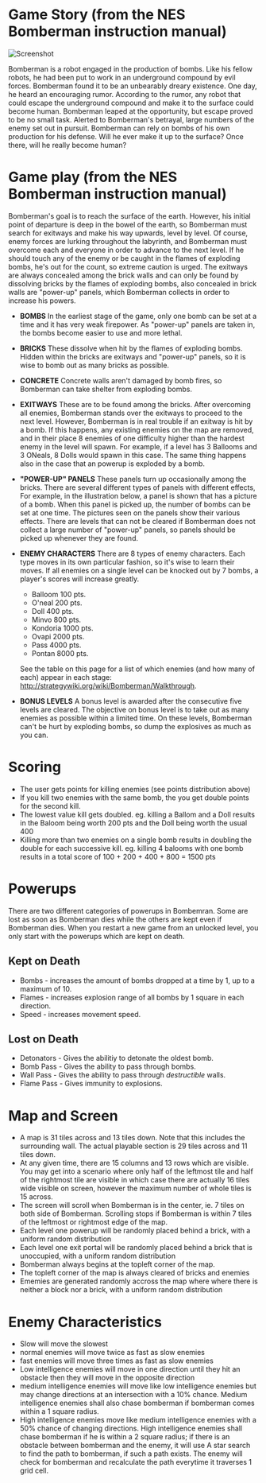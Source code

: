# Game Story (from the NES Bomberman instruction manual)

![Screenshot](http://www.consoleclassix.com/info_img/Bomberman_NES_ScreenShot3.gif)

Bomberman is a robot engaged in the production of bombs. Like his fellow
robots, he had been put to work in an underground compound by evil
forces. Bomberman found it to be an unbearably dreary existence. One
day, he heard an encouraging rumor. According to the rumor, any robot
that could escape the underground compound and make it to the surface
could become human. Bomberman leaped at the opportunity, but escape
proved to be no small task. Alerted to Bomberman's betrayal, large
numbers of the enemy set out in pursuit. Bomberman can rely on bombs of
his own production for his defense. Will he ever make it up to the
surface? Once there, will he really become human?

# Game play (from the NES Bomberman instruction manual)

Bomberman's goal is to reach the surface of the earth. However, his
initial point of departure is deep in the bowel of the earth, so
Bomberman must search for exitways and make his way upwards, level by
level. Of course, enemy forces are lurking throughout the labyrinth, and
Bomberman must overcome each and everyone in order to advance to the
next level. If he should touch any of the enemy or be caught in the
flames of exploding bombs, he's out for the count, so extreme caution is
urged. The exitways are always concealed among the brick walls and can
only be found by dissolving bricks by the flames of exploding bombs,
also concealed in brick walls are "power-up" panels, which Bomberman
collects in order to increase his powers.

- **BOMBS** In the earliest stage of the game, only one bomb can be set
  at a time and it has very weak firepower. As "power-up" panels are
  taken in, the bombs become easier to use and more lethal. 

- **BRICKS** These dissolve when hit by the flames of exploding bombs.
Hidden within the bricks are exitways and "power-up" panels, so it is
wise to bomb out as many bricks as possible.

- **CONCRETE** Concrete walls aren't damaged by bomb fires, so Bomberman
  can take shelter from exploding bombs.

- **EXITWAYS** These are to be found among the bricks. After overcoming
  all enemies, Bomberman stands over the exitways to proceed to the next
  level. However, Bomberman is in real trouble if an exitway is hit by a
  bomb. If this happens, any existing enemies on the map are removed, and
  in their place 8 enemies of one difficulty higher than the hardest enemy
  in the level will spawn. For example, if a level has 3 Ballooms and 3
  ONeals, 8 Dolls would spawn in this case. The same thing happens also
  in the case that an powerup is exploded by a bomb.

- **"POWER-UP" PANELS** These panels turn up occasionally among the
  bricks. There are several different types of panels with different
  effects, For example, in the illustration below, a panel is shown that
  has a picture of a bomb. When this panel is picked up, the number of
  bombs can be set at one time. The pictures seen on the panels show
  their various effects. There are levels that can not be cleared if
  Bomberman does not collect a large number of "power-up" panels, so
  panels should be picked up whenever they are found.

- **ENEMY CHARACTERS** There are 8 types of enemy characters. Each type
  moves in its own particular fashion, so it's wise to learn their
  moves. If all enemies on a single level can be knocked out by 7 bombs,
  a player's scores will increase greatly.

    - Balloom  100 pts.
    - O'neal   200 pts.
    - Doll     400 pts.
    - Minvo    800 pts.
    - Kondoria 1000 pts.
    - Ovapi    2000 pts.
    - Pass     4000 pts.
    - Pontan   8000 pts.
    
  See the table on this page for a list of which enemies (and how many of
  each) appear in each stage: http://strategywiki.org/wiki/Bomberman/Walkthrough.

- **BONUS LEVELS** A bonus level is awarded after the consecutive five
  levels are cleared. The objective on bonus level is to take out as
  many enemies as possible within a limited time. On these levels,
  Bomberman can't be hurt by exploding bombs, so dump the explosives as
  much as you can.


# Scoring

- The user gets points for killing enemies (see points distribution above)
- If you kill two enemies with the same bomb, the you get double points for the second kill. 
- The lowest value kill gets doubled. eg. killing a Ballom and a Doll results in the Baloom being worth 200 pts and the Doll being worth the usual 400
- Killing more than two enemies on a single bomb results in doubling the double for each successive kill. eg. killing 4 balooms with one bomb results in a total score of 100 + 200 + 400 + 800 = 1500 pts

# Powerups
There are two different categories of powerups in Bombemran. Some are lost as soon as Bomberman dies while the others are kept even if Bomberman dies. When you restart a new game from an unlocked level, you only start with the powerups which are kept on death.

## Kept on Death
- Bombs - increases the amount of bombs dropped at a time by 1, up to a maximum of 10.
- Flames - increases explosion range of all bombs by 1 square in each direction.
- Speed - increases movement speed.

## Lost on Death
- Detonators - Gives the abilitiy to detonate the oldest bomb.
- Bomb Pass - Gives the ability to pass through bombs.
- Wall Pass - Gives the ability to pass through *destructible* walls.
- Flame Pass - Gives immunity to explosions.

# Map and Screen

- A map is 31 tiles across and 13 tiles down. Note that this includes the surrounding wall. The actual playable section is 29 tiles across and 11 tiles down.
- At any given time, there are 15 columns and 13 rows which are visible. You may get into a scenario where only half of the leftmost tile and half of the rightmost tile are visible in which case there are actually 16 tiles wide visible on screen, however the maximum number of whole tiles is 15 across.
- The screen will scroll when Bomberman is in the center, ie. 7 tiles on both side of Bomberman. Scrolling stops if Bomberman is within 7 tiles of the leftmost or rightmost edge of the map.
- Each level one powerup will be randomly placed behind a brick, with a uniform random distribution
- Each level one exit portal will be randomly placed behind a brick that is unoccupied, with a uniform random distribution
- Bomberman always begins at the topleft corner of the map.
- The topleft corner of the map is always cleared of bricks and enemies
- Ememies are generated randomly accross the map where where there is neither a block nor a brick, with a uniform random distribution

# Enemy Characteristics

- Slow will move the slowest
- normal enemies will move twice as fast as slow enemies
- fast enemies will move three times as fast as slow enemies
- Low intelligence enemies will move in one direction until they hit an obstacle then they will move in the opposite direction
- medium intelligence enemies will move like low intelligence enemies but may change directions at an intersection with a 10% chance. Medium intelligence enemies shall also chase bomberman if bomberman comes within a 1 square radius.
- High intelligence enemies move like medium intelligence enemies with a 50% chance of changing directions. High intelligence enemies shall chase bomberman if he is within a 2 square radius; if there is an obstacle between bomberman and the enemy, it will use A star search to find the path to bomberman, if such a path exists. The enemy will check for bomberman and recalculate the path everytime it traverses 1 grid cell.
